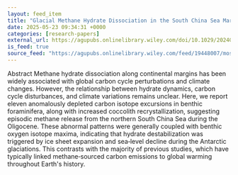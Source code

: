 ```yaml
---
layout: feed_item
title: "Glacial Methane Hydrate Dissociation in the South China Sea Margin During the Oligocene"
date: 2025-05-23 09:34:31 +0000
categories: [research-papers]
external_url: https://agupubs.onlinelibrary.wiley.com/doi/10.1029/2024GL114439?af=R
is_feed: true
source_feed: "https://agupubs.onlinelibrary.wiley.com/feed/19448007/most-recent"
---
```


Abstract
Methane hydrate dissociation along continental margins has been widely associated with global carbon cycle perturbations and climate changes. However, the relationship between hydrate dynamics, carbon cycle disturbances, and climate variations remains unclear. Here, we report eleven anomalously depleted carbon isotope excursions in benthic foraminifera, along with increased coccolith recrystallization, suggesting episodic methane release from the northern South China Sea during the Oligocene. These abnormal patterns were generally coupled with benthic oxygen isotope maxima, indicating that hydrate destabilization was triggered by ice sheet expansion and sea‐level decline during the Antarctic glaciations. This contrasts with the majority of previous studies, which have typically linked methane‐sourced carbon emissions to global warming throughout Earth's history.
